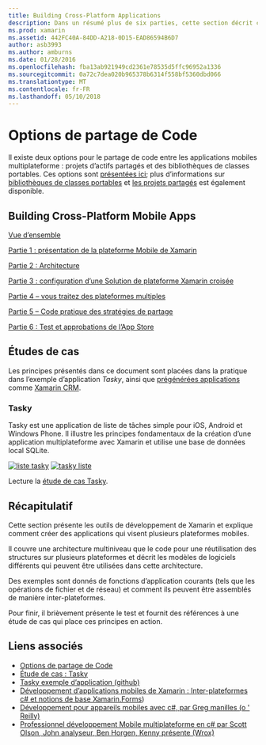```yaml
---
title: Building Cross-Platform Applications
description: Dans un résumé plus de six parties, cette section décrit comment créer des applications à l’aide de la plateforme de développement Xamarin – permet de comprendre comment Xamarin fonctionne à la conception d’applications mobiles et de test et de déploiement pour les magasins d’applications différentes.
ms.prod: xamarin
ms.assetid: 442FC40A-84DD-A218-0D15-EAD86594B6D7
author: asb3993
ms.author: amburns
ms.date: 01/28/2016
ms.openlocfilehash: fba13ab921949cd2361e78535d5ffc96952a1336
ms.sourcegitcommit: 0a72c7dea020b965378b6314f558bf5360dbd066
ms.translationtype: MT
ms.contentlocale: fr-FR
ms.lasthandoff: 05/10/2018
---
```

# <a name="sharing-code-options"></a>Options de partage de Code

Il existe deux options pour le partage de code entre les applications mobiles multiplateforme : projets d’actifs partagés et des bibliothèques de classes portables. Ces options sont [présentées ici](~/cross-platform/app-fundamentals/code-sharing.md); plus d’informations sur [bibliothèques de classes portables](~/cross-platform/app-fundamentals/pcl.md) et [les projets partagés](~/cross-platform/app-fundamentals/shared-projects.md) est également disponible.

<a name="Sections" />

## <a name="building-cross-platform-mobile-apps"></a>Building Cross-Platform Mobile Apps

 [Vue d’ensemble](~/cross-platform/app-fundamentals/building-cross-platform-applications/overview.md)

 [Partie 1 : présentation de la plateforme Mobile de Xamarin](~/cross-platform/app-fundamentals/building-cross-platform-applications/understanding-the-xamarin-mobile-platform.md)

 [Partie 2 : Architecture](~/cross-platform/app-fundamentals/building-cross-platform-applications/architecture.md)

 [Partie 3 : configuration d’une Solution de plateforme Xamarin croisée](~/cross-platform/app-fundamentals/building-cross-platform-applications/setting-up-a-xamarin-cross-platform-solution.md)

 [Partie 4 – vous traitez des plateformes multiples](~/cross-platform/app-fundamentals/building-cross-platform-applications/platform-divergence-abstraction-divergent-implementation.md)

 [Partie 5 – Code pratique des stratégies de partage](~/cross-platform/app-fundamentals/building-cross-platform-applications/practical-code-sharing-strategies.md)

 [Partie 6 : Test et approbations de l’App Store](~/cross-platform/app-fundamentals/building-cross-platform-applications/testing-and-app-store-approvals.md)

 <a name="Cross-Platform_Mobile_Application_Case_Studies" />


## <a name="case-studies"></a>Études de cas

Les principes présentés dans ce document sont placées dans la pratique dans l’exemple d’application *Tasky*, ainsi que [prégénérées applications](https://xamarin.com/prebuilt) comme [Xamarin CRM](https://xamarin.com/prebuilt/#xamarincrm).

 <a name="Tasky" />


### <a name="tasky"></a>Tasky

Tasky est une application de liste de tâches simple pour iOS, Android et Windows Phone.
Il illustre les principes fondamentaux de la création d’une application multiplateforme avec Xamarin et utilise une base de données local SQLite.

 [![liste tasky](images/iphone-list-sml.png)](images/iphone-list.png#lightbox) [ ![tasky liste](images/iphone-list-sml.png)](images/iphone-list.png#lightbox)

Lecture la [étude de cas Tasky](~/cross-platform/app-fundamentals/building-cross-platform-applications/case-study-tasky.md).


## <a name="summary"></a>Récapitulatif

Cette section présente les outils de développement de Xamarin et explique comment créer des applications qui visent plusieurs plateformes mobiles.

Il couvre une architecture multiniveau que le code pour une réutilisation des structures sur plusieurs plateformes et décrit les modèles de logiciels différents qui peuvent être utilisées dans cette architecture.

Des exemples sont donnés de fonctions d’application courants (tels que les opérations de fichier et de réseau) et comment ils peuvent être assemblés de manière inter-plateformes.

Pour finir, il brièvement présente le test et fournit des références à une étude de cas qui place ces principes en action.



## <a name="related-links"></a>Liens associés

- [Options de partage de Code](~/cross-platform/app-fundamentals/code-sharing.md)
- [Étude de cas : Tasky](~/cross-platform/app-fundamentals/building-cross-platform-applications/case-study-tasky.md)
- [Tasky exemple d’application (github)](https://developer.xamarin.com/samples/mobile/TaskyPortable/)
- [Développement d’applications mobiles de Xamarin : Inter-plateformes c# et notions de base Xamarin.Forms](http://www.amazon.com/Xamarin-Mobile-Application-Development-Cross-Platform/dp/1484202155/))
- [Développement pour appareils mobiles avec c#, par Greg manilles (o ' Reilly)](http://shop.oreilly.com/product/0636920024002.do)
- [Professionnel développement Mobile multiplateforme en c# par Scott Olson, John analyseur, Ben Horgen, Kenny présente (Wrox)](http://www.wiley.com/WileyCDA/WileyTitle/productCd-1118157702.html)
